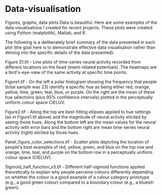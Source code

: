 # Data-visualisation
Figures, graphs, data plots
Data is beautiful.
Here are some examples of the data visualisations I created for recent projects. 
These plots were created using Python (matplotlib), Matlab, and R.

The following is a deliberately brief summary of the data presented in each plot (the goal here is to demonstrate effective data visualisation rather than delving into the specific details of the data presented):

Figure S1.tif - Line plots of time-series neural activity recorded from different locations on the head (event-related potentials). The heatmaps are a bird's-eye-view of the same activity at specific time points.

Figure1.tif - On the left a polar histogram showing the frequency that people (total sample was 23) identify a specific hue as being either red, orange, yellow, lime, green, teal, blue, or purple. On the right are the mean of these hue selections (plus 95% confidence intervals) plotted in the perceptually uniform colour space CIELUV.

Figure2.tif - Along the top are best-fitting ellipses applied to hue settings (as in Figure1.tif above) and the magnitude of neural activity elicited by seeing those hues. Along the bottom left are the mean values for the neural activity with error bars and the bottom right are mean time-series neural activity (right) elicited by those hues.

Panel_figure_color_selections.tif - Scatter plots depicting the location of people's best examples of red, yellow, green, and blue on the top row and orange, lime, teal, and purple on the bottom row in a perceptually uniform colour space (CIELUV).

Sigmoid_half_function_v3.tif - Different half-sigmoid functions applied theoretically to explain why people perceive colours differently depending on whether the colour is a good example of a colour category prototype (e.g., a good green colour) compared to a boundary colour (e.g., a blueish green).
